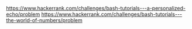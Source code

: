 https://www.hackerrank.com/challenges/bash-tutorials---a-personalized-echo/problem
https://www.hackerrank.com/challenges/bash-tutorials---the-world-of-numbers/problem
